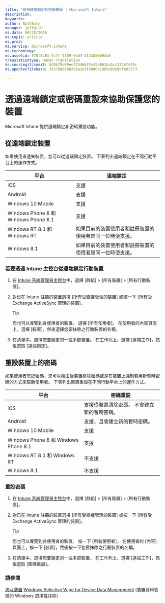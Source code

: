 ```yaml
---
title: "使用遠端鎖定和密碼重設 | Microsoft Intune"
description: 
keywords: 
author: NathBarn
manager: jeffgilb
ms.date: 04/28/2016
ms.topic: article
ms.prod: 
ms.service: microsoft-intune
ms.technology: 
ms.assetid: 970f8c81-7c7f-4789-9ed4-2133d50b9db6
translationtype: Human Translation
ms.sourcegitcommit: 6d9b79a09eef2546d78a19e061ba5cc3f24f645c
ms.openlocfilehash: 34379881b8299a2e3f9886b14b6d83e9dfe83373

---
```

# 透過遠端鎖定或密碼重設來協助保護您的裝置
Microsoft Intune 提供遠端鎖定和密碼重設功能。

## 從遠端鎖定裝置
如果使用者遺失裝置，您可以從遠端鎖定裝置。 下表列出遠端鎖定在不同行動平台上的運作方式。

|平台|遠端鎖定|
|------------|---------------|
|iOS|支援|
|Android|支援|
|Windows 10 Mobile|支援|
|Windows Phone 8 和 Windows Phone 8.1|支援|
|Windows RT 8.1 和 Windows RT|如果目前的裝置使用者和註冊裝置的使用者是同一位時便支援。|
|Windows 8.1|如果目前的裝置使用者和註冊裝置的使用者是同一位時便支援。|


### 若要透過 Intune 主控台從遠端鎖定行動裝置

1.  在 [Intune 系統管理員主控台](https://manage.microsoft.com/)中，選擇 [群組] &gt; [所有裝置] &gt; [所有行動裝置]。

2.  對已在 Intune 註冊的裝置選擇 [所有受直接管理的裝置] 或按一下 [所有受 Exchange ActiveSync 管理的裝置]。

    > [!TIP]
    > 您也可以導覽到各使用者的裝置。 選擇 [所有使用者]。 在使用者的內容頁面上，選擇 [裝置]，然後選擇您要抹除之行動裝置的名稱。

3.  在清單中，選擇您要鎖定的一或多部裝置。 在工作列上，選擇 [遠端工作]，然後選取 [遠端鎖定]。

## 重設裝置上的密碼
如果使用者忘記密碼，您可以藉由從裝置移除密碼或是在裝置上強制套用新暫時密碼的方式來幫助使用者。 下表列出密碼重設在不同行動平台上的運作方式。

|平台|密碼重設|
|------------|------------------|
|iOS|支援從裝置清除密碼。 不會建立新的暫時密碼。|
|Android|支援，且會建立新的暫時密碼。|
|Windows 10 Mobile|支援|
|Windows Phone 8 和 Windows Phone 8.1|支援|
|Windows RT 8.1 和 Windows RT|不支援|
|Windows 8.1|不支援|

### 重設密碼

1.  在 [Intune 系統管理員主控台](https://manage.microsoft.com/)中，選擇 [群組] &gt; [所有裝置] &gt; [所有行動裝置]。

2.  對已在 Intune 註冊的裝置選擇 [所有受直接管理的裝置] 或按一下 [所有受 Exchange ActiveSync 管理的裝置]。

    > [!TIP]
    > 您也可以導覽到各使用者的裝置。 按一下 [所有使用者]。 在使用者的 [內容] 頁面上，按一下 [裝置]，然後按一下您要抹除之行動裝置的名稱。

3.  在清單中，選擇您要鎖定的一或多部裝置。 在工作列上，選擇 [遠端工作]，然後選取 [密碼重設]。


### 請參閱
[淘汰裝置](retire-devices-from-microsoft-intune-management.md)
[Windows Selective Wipe for Device Data Management](http://technet.microsoft.com/library/dn486874.aspx) (裝置資料管理的 Windows 選擇性抹除)



<!--HONumber=Jun16_HO4-->


